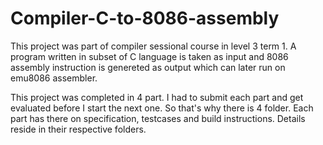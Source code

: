 # Compiler-C-to-8086-assembly

This project was part of compiler sessional course in level 3 term 1. A program written in subset of 
C language is taken as input and 8086 assembly instruction is genereted as output which can later
run on emu8086 assembler.

This project was completed in 4 part. I had to submit each part and get evaluated before I start the 
next one. So that's why there is 4 folder. Each part has there on specification, testcases and build
instructions. Details reside in their respective folders. 
